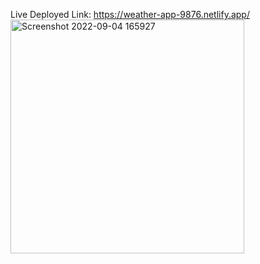 Live Deployed Link: https://weather-app-9876.netlify.app/
<br>
<img width="374" alt="Screenshot 2022-09-04 165927" src="https://user-images.githubusercontent.com/96439384/188311240-0979c5b2-df11-4081-957a-e9c299f0139d.png">
